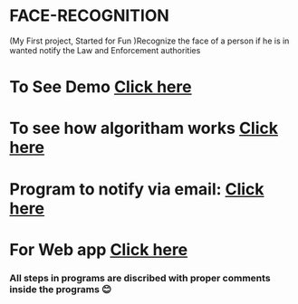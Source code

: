 # FACE-RECOGNITION
(My First project, Started for Fun )Recognize the face of a person if  he is in wanted notify the Law and Enforcement authorities  

# To See Demo <a href="https://youtu.be/VhRQn6AW3hU" target="_blank">Click here</a>

# To see how algoritham works <a href="https://youtu.be/Os1hssw_MfU" target="_blank">Click here</a>

# Program to notify via email: <a href="https://github.com/sreeragrnandan/FACE-RECOGNITION/blob/master/SendEmail.py" target="_blank">Click here</a> 

# For Web app <a href="https://github.com/sreeragrnandan/FACE-RECOGNITION/tree/master/FaceRecognition2.0/WebApp" target="_blank">Click here</a>

### All steps in programs are discribed with proper comments inside the programs 😊
